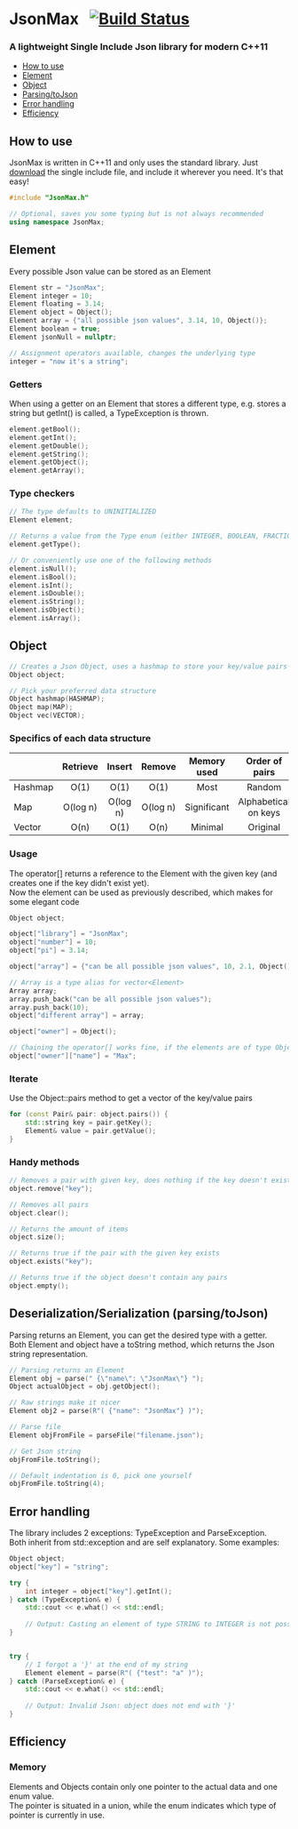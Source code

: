 # JsonMax &nbsp; [![Build Status](https://travis-ci.com/MaxVanHoucke/JsonMax.svg?token=h6oBgPcMpoopU8fjW1uH&branch=master)](https://travis-ci.com/MaxVanHoucke/JsonMax)

### A lightweight Single Include Json library for modern C++11

- [How to use](#how-to-use)
- [Element](#element)
- [Object](#object)
- [Parsing/toJson](#deserializationserialization-parsingtojson)
- [Error handling](#error-handling)
- [Efficiency](#efficiency)

## How to use

JsonMax is written in C++11 and only uses the standard library. Just [download](single_include/JsonMax.h) the single include file, and include it wherever you need. It's that easy!  

```cpp
#include "JsonMax.h"

// Optional, saves you some typing but is not always recommended
using namespace JsonMax;
```

## Element
Every possible Json value can be stored as an Element

```cpp
Element str = "JsonMax";
Element integer = 10;
Element floating = 3.14;
Element object = Object();
Element array = {"all possible json values", 3.14, 10, Object()};
Element boolean = true;
Element jsonNull = nullptr;

// Assignment operators available, changes the underlying type
integer = "now it's a string";
```

### Getters

When using a getter on an Element that stores a different type, e.g. stores a string but getInt() is called, a TypeException is thrown.

```cpp
element.getBool();
element.getInt();
element.getDouble();
element.getString();
element.getObject();
element.getArray();
```

### Type checkers

```cpp
// The type defaults to UNINITIALIZED
Element element;

// Returns a value from the Type enum (either INTEGER, BOOLEAN, FRACTION, OBJECT, STRING, ARRAY, JSON_NULL or UNINITIALIZED)
element.getType();

// Or conveniently use one of the following methods
element.isNull();
element.isBool();
element.isInt();
element.isDouble();
element.isString();
element.isObject();
element.isArray();
```

## Object

```cpp
// Creates a Json Object, uses a hashmap to store your key/value pairs
Object object;

// Pick your preferred data structure
Object hashmap(HASHMAP);
Object map(MAP);
Object vec(VECTOR);
```

### Specifics of each data structure

| | Retrieve | Insert  | Remove | Memory used | Order of pairs |
|---|:---:|:---:|:---:|:---:|:---:|
| Hashmap | O(1) | O(1) | O(1) | Most | Random      
| Map | O(log n) | O(log n) | O(log n) | Significant | Alphabetical on keys 
| Vector | O(n) | O(1) | O(n) | Minimal | Original

### Usage

The operator[] returns a reference to the Element with the given key (and creates one if the key didn't exist yet).  
Now the element can be used as previously described, which makes for some elegant code

```cpp
Object object;

object["library"] = "JsonMax";
object["number"] = 10;
object["pi"] = 3.14;

object["array"] = {"can be all possible json values", 10, 2.1, Object()};

// Array is a type alias for vector<Element>
Array array;
array.push_back("can be all possible json values");
array.push_back(10);
object["different array"] = array;

object["owner"] = Object();

// Chaining the operator[] works fine, if the elements are of type Object
object["owner"]["name"] = "Max";
```

### Iterate

Use the Object::pairs method to get a vector of the key/value pairs

```cpp
for (const Pair& pair: object.pairs()) {
    std::string key = pair.getKey();
    Element& value = pair.getValue();
}
```

### Handy methods

```cpp
// Removes a pair with given key, does nothing if the key doesn't exist
object.remove("key");

// Removes all pairs
object.clear();

// Returns the amount of items
object.size();

// Returns true if the pair with the given key exists
object.exists("key");

// Returns true if the object doesn't contain any pairs
object.empty();
```

## Deserialization/Serialization (parsing/toJson)

Parsing returns an Element, you can get the desired type with a getter.  
Both Element and object have a toString method, which returns the Json string representation.

```cpp
// Parsing returns an Element
Element obj = parse(" {\"name\": \"JsonMax\"} ");
Object actualObject = obj.getObject();

// Raw strings make it nicer
Element obj2 = parse(R"( {"name": "JsonMax"} )");

// Parse file
Element objFromFile = parseFile("filename.json");

// Get Json string
objFromFile.toString();

// Default indentation is 0, pick one yourself
objFromFile.toString(4);
```

## Error handling

The library includes 2 exceptions: TypeException and ParseException.  
Both inherit from std::exception and are self explanatory.
Some examples:

```cpp
Object object;
object["key"] = "string";

try {
    int integer = object["key"].getInt();
} catch (TypeException& e) {
    std::cout << e.what() << std::endl;
    
    // Output: Casting an element of type STRING to INTEGER is not possible.
}


try {
    // I forgot a '}' at the end of my string
    Element element = parse(R"( {"test": "a" )");
} catch (ParseException& e) {
    std::cout << e.what() << std::endl;
    
    // Output: Invalid Json: object does not end with '}'
}
```


## Efficiency

### Memory

Elements and Objects contain only one pointer to the actual data and one enum value.  
The pointer is situated in a union, while the enum indicates which type of pointer is currently in use. 
